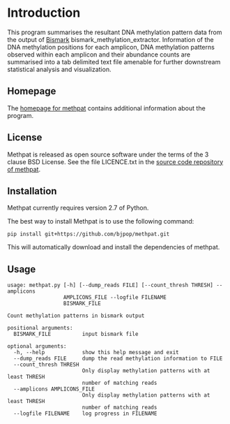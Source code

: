 Introduction
============

This program summarises the resultant DNA methylation pattern data from the output of [Bismark](http://www.bioinformatics.babraham.ac.uk/projects/bismark/) bismark_methylation_extractor. Information of the DNA methylation positions for each amplicon, DNA methylation patterns observed within each amplicon and their abundance counts are summarised into a tab delimited text file amenable for further downstream statistical analysis and visualization.

Homepage
--------

The [homepage for methpat](http://bjpop.github.io/methpat/) contains additional information about the program.


License
-------

Methpat is released as open source software under the terms of the 3 clause BSD License. See the file LICENCE.txt in the [source code repository of methpat](https://github.com/bjpop/methpat).

Installation
------------

Methpat currently requires version 2.7 of Python.

The best way to install Methpat is to use the following command:

    pip install git+https://github.com/bjpop/methpat.git

This will automatically download and install the dependencies of methpat.

Usage
-----

    usage: methpat.py [-h] [--dump_reads FILE] [--count_thresh THRESH] --amplicons
                      AMPLICONS_FILE --logfile FILENAME
                      BISMARK_FILE

    Count methylation patterns in bismark output

    positional arguments:
      BISMARK_FILE          input bismark file

    optional arguments:
      -h, --help            show this help message and exit
      --dump_reads FILE     dump the read methylation information to FILE
      --count_thresh THRESH
                            Only display methylation patterns with at least THRESH
                            number of matching reads
      --amplicons AMPLICONS_FILE
                            Only display methylation patterns with at least THRESH
                            number of matching reads
      --logfile FILENAME    log progress in FILENAME

